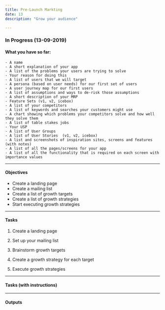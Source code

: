 ```yaml
---
title: Pre-Launch Markting
date: 13
description: "Grow your audience"

---
```


### In Progress (13-09-2019)

#### What you have so far:

    - A name
	- A short explanation of your app
    - A list of the problems your users are trying to solve
	- Your reason for doing this
    - A list of users that we will target
    - A persona (based on user needs) for our first set of users
    - A user journey map for our first users
    - A list of assumptions and ways to de-risk those assumptions
    - A short description of your MRP
	- Feature Sets (v1, v2, icebox)
    - A list of your competitors
    - A list of keywords and searches your customers might use
    - A chart showing which problems your competitors solve and how well they solve them
    - A list of table stakes jobs
    - Your USP 
    - A list of User Groups
    - A list of User Stories  (v1, v2, icebox)
	- A list and screenshots of inspiration sites, screens and features (with notes)
    - A list of all the pages/screens for your app
    - A list of all the functionality that is required on each screen with importance values

---

#### Objectives

- Create a landing page
- Create a mailing list
- Create a list of growth targets
- Create a list of growth strategies
- Start executing growth strategies

---

#### Tasks

1. Create a landing page

2. Set up your mailing list 

3. Brainstorm growth targets

4. Create a growth strategy for each target

5. Execute growth strategies

---

#### Tasks (with instructions)


---

#### Outputs

